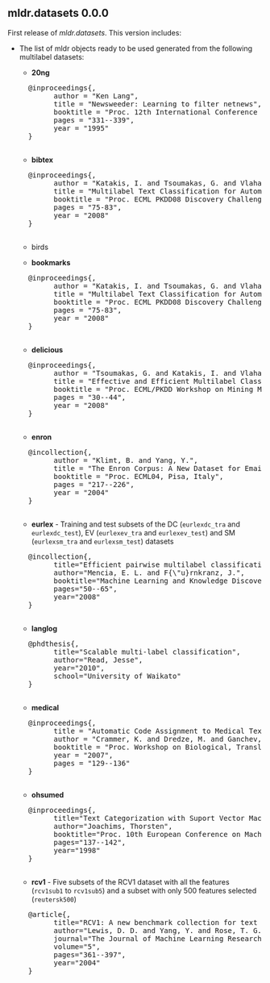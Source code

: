 ## mldr.datasets 0.0.0

First release of *mldr.datasets*. This version includes:

* The list of mldr objects ready to be used generated from the following multilabel datasets:
    * **20ng** 
    <pre>
    @inproceedings{,
          author = "Ken Lang",
          title = "Newsweeder: Learning to filter netnews",
          booktitle = "Proc. 12th International Conference on Machine Learning",
          pages = "331--339",
          year = "1995"
    }
    </pre>

    * **bibtex**
    <pre>
    @inproceedings{,
          author = "Katakis, I. and Tsoumakas, G. and Vlahavas, I.",
          title = "Multilabel Text Classification for Automated Tag Suggestion",
          booktitle = "Proc. ECML PKDD08 Discovery Challenge, Antwerp, Belgium",
          pages = "75-83",
          year = "2008"
    }
    </pre>
    
    * birds

    * **bookmarks**
    <pre>
    @inproceedings{,
          author = "Katakis, I. and Tsoumakas, G. and Vlahavas, I.",
          title = "Multilabel Text Classification for Automated Tag Suggestion",
          booktitle = "Proc. ECML PKDD08 Discovery Challenge, Antwerp, Belgium",
          pages = "75-83",
          year = "2008"
    }
    </pre>

    * **delicious**
    <pre>
    @inproceedings{,
          author = "Tsoumakas, G. and Katakis, I. and Vlahavas, I.",
          title = "Effective and Efficient Multilabel Classification in Domains with Large Number of Labels",
          booktitle = "Proc. ECML/PKDD Workshop on Mining Multidimensional Data, Antwerp, Belgium, MMD08",
          pages = "30--44",
          year = "2008"
    }
    </pre>

    * **enron**
    <pre>
    @incollection{,
          author = "Klimt, B. and Yang, Y.",
          title = "The Enron Corpus: A New Dataset for Email Classification Research",
          booktitle = "Proc. ECML04, Pisa, Italy",
          pages = "217--226",
          year = "2004"
    }
    </pre>
    
    * **eurlex** - Training and test subsets of the DC (`eurlexdc_tra` and `eurlexdc_test`), EV (`eurlexev_tra` and `eurlexev_test`) and SM (`eurlexsm_tra` and `eurlexsm_test`) datasets
    <pre>
    @incollection{,
          title="Efficient pairwise multilabel classification for large-scale problems in the legal domain",
          author="Mencia, E. L. and F{\"u}rnkranz, J.",
          booktitle="Machine Learning and Knowledge Discovery in Databases",
          pages="50--65",
          year="2008"
    }    
    </pre>

    * **langlog**
    <pre>
    @phdthesis{,
          title="Scalable multi-label classification",
          author="Read, Jesse",
          year="2010",
          school="University of Waikato"
    }
    </pre>
    
    * **medical**
    <pre>
    @inproceedings{,
          title = "Automatic Code Assignment to Medical Text",
          author = "Crammer, K. and Dredze, M. and Ganchev, K. and Talukdar, P. P. and Carroll, S.",
          booktitle = "Proc. Workshop on Biological, Translational, and Clinical Language Processing,  Prague, Czech Republic, BioNLP07",
          year = "2007",
          pages = "129--136"
    }
    </pre>
    
    * **ohsumed**
    <pre>
    @inproceedings{,
          title="Text Categorization with Suport Vector Machines: Learning with Many Relevant Features",
          author="Joachims, Thorsten",
          booktitle="Proc. 10th European Conference on Machine Learning",
          pages="137--142",
          year="1998"
    }    
    </pre>
    
    * **rcv1** - Five subsets of the RCV1 dataset with all the features (`rcv1sub1` to `rcv1sub5`) and a subset with only 500 features selected (`reutersk500`)
    <pre>
    @article{,
          title="RCV1: A new benchmark collection for text categorization research",
          author="Lewis, D. D. and Yang, Y. and Rose, T. G. and Li, F.",
          journal="The Journal of Machine Learning Research",
          volume="5",
          pages="361--397",
          year="2004"
    }    
    </pre>
    

